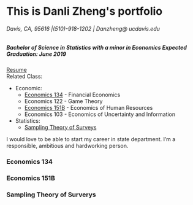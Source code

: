 # This is Danli Zheng's portfolio
###### Davis, CA, 95616 |(510)-918-1202 | Danzheng@ ucdavis.edu
##### Bachelor of Science in Statistics with a minor in Economics Expected Graduation: June 2019

[Resume](./copyofdanlizhengresume)  
Related Class: 
- Economic: 
  * [Economics 134](###economics134) - Financial Economics
  * Economics 122 - Game Theory
  * [Economics 151B](###economics151b) - Economics of Human Resources
  * Economics 103 - Economics of Uncertainty and Information
- Statistics: 
  * [Sampling Theory of Surveys](###samplingtheoryofsurverys)
  

I would love to be able to start my career in state department. I’m a responsible, ambitious and hardworking person. 

### Economics 134






### Economics 151B  





### Sampling Theory of Surverys
